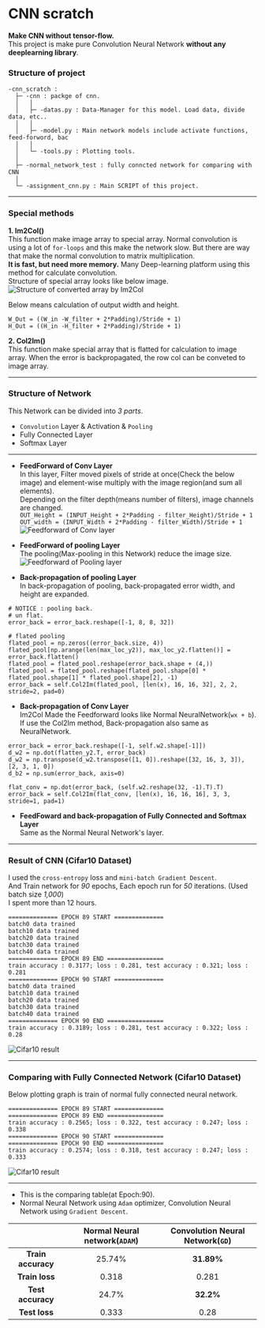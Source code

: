 <h1>CNN scratch</h1>

**Make CNN without tensor-flow.**  
This project is make pure Convolution Neural Network **without any deeplearning library**.  


<h3>Structure of project</h3>  

~~~  
-cnn_scratch : 
  ├─ -cnn : packge of cnn.
  │   │
  │   ├─ -datas.py : Data-Manager for this model. Load data, divide data, etc..
  │   │
  │   ├─ -model.py : Main network models include activate functions, feed-forword, bac
  │   │
  │   └─ -tools.py : Plotting tools.
  │
  ├─ -normal_network_test : fully conncted network for comparing with CNN
  │
  └─ -assignment_cnn.py : Main SCRIPT of this project.
~~~
  
---  

<h3>Special methods</h3>

**1. Im2Col()**  
This function make image array to special array. Normal convolution is using a lot of `for-loops` and this make the network slow.
But there are way that make the normal convolution to matrix multiplication.  
**It is fast, but need more memory.** Many Deep-learning platform using this method for calculate convolution.     
Structure of special array looks like below image.  
![Structure of converted array by Im2Col](images/im2col_hand.png)  
  
Below means calculation of output width and height.
~~~
W_Out = ((W_in -W_filter + 2*Padding)/Stride + 1)
H_Out = ((H_in -H_filter + 2*Padding)/Stride + 1)
~~~  

**2. Col2Im()**  
This function make special array that is flatted for calculation to image array. When the error is backpropagated, the row col can be conveted to image array.  

  
---  

<h3>Structure of Network</h3>  

This Network can be divided into *3 parts*.  
* `Convolution` Layer & Activation & `Pooling`
* Fully Connected Layer 
* Softmax Layer  

  
---


* **FeedForward of Conv Layer**  
In this layer, Filter moved pixels of stride at once(Check the below image) and element-wise multiply with the image region(and sum all elements).  
Depending on the filter depth(means number of filters), image channels are changed.  
`OUT_Height = (INPUT_Height + 2*Padding - filter_Height)/Stride + 1`  
`OUT_width = (INPUT_Width + 2*Padding - filter_Width)/Stride + 1`  
![Feedforward of Conv layer](images/im2col_cnn_hand.png)    

* **FeedForward of pooling Layer**   
The pooling(Max-pooling in this Network) reduce the image size.  
![Feedforward of Pooling layer](./images/pooling_hand.png)  

* **Back-propagation of pooling Layer**   
In back-propagation of pooling, back-propagated error width, and height are expanded.  
~~~
# NOTICE : pooling back.
# un flat.
error_back = error_back.reshape([-1, 8, 8, 32])

# flated pooling
flated_pool = np.zeros((error_back.size, 4))
flated_pool[np.arange(len(max_loc_y2)), max_loc_y2.flatten()] = error_back.flatten()
flated_pool = flated_pool.reshape(error_back.shape + (4,))
flated_pool = flated_pool.reshape(flated_pool.shape[0] * flated_pool.shape[1] * flated_pool.shape[2], -1)
error_back = self.Col2Im(flated_pool, [len(x), 16, 16, 32], 2, 2, stride=2, pad=0)
~~~   

* **Back-propagation of Conv Layer**   
Im2Col Made the Feedforward looks like Normal NeuralNetwork(`wx + b`).  
If use the Col2Im method, Back-propagation also same as NeuralNetwork.  
~~~
error_back = error_back.reshape([-1, self.w2.shape[-1]])
d_w2 = np.dot(flatten_y2.T, error_back)
d_w2 = np.transpose(d_w2.transpose([1, 0]).reshape([32, 16, 3, 3]), [2, 3, 1, 0])
d_b2 = np.sum(error_back, axis=0)

flat_conv = np.dot(error_back, (self.w2.reshape(32, -1).T).T)
error_back = self.Col2Im(flat_conv, [len(x), 16, 16, 16], 3, 3, stride=1, pad=1)
~~~  
  
* **FeedFoward and back-propagation of Fully Connected and Softmax Layer**  
Same as the Normal Neural Network's layer.  

  
---  

<h3>Result of CNN  
(Cifar10 Dataset)</h3>  

I used the `cross-entropy` loss and `mini-batch Gradient Descent`.  
And Train network for *90* epochs, Each epoch run for *50* iterations. (Used batch size *1,000*)  
I spent more than 12 hours.  

~~~
============== EPOCH 89 START ==============
batch0 data trained
batch10 data trained
batch20 data trained
batch30 data trained
batch40 data trained
============== EPOCH 89 END ================
train accuracy : 0.3177; loss : 0.281, test accuracy : 0.321; loss : 0.281
============== EPOCH 90 START ==============
batch0 data trained
batch10 data trained
batch20 data trained
batch30 data trained
batch40 data trained
============== EPOCH 90 END ================
train accuracy : 0.3189; loss : 0.281, test accuracy : 0.322; loss : 0.28
~~~
![Cifar10 result](./images/result_epoch.png)  
 
 
 ---  
 
 <h3>Comparing with Fully Connected Network  
 (Cifar10 Dataset)</h3>  
 Below plotting graph is train of normal fully connected neural network.  
 
 ~~~
 ============== EPOCH 89 START ==============
============== EPOCH 89 END ================
train accuracy : 0.2565; loss : 0.322, test accuracy : 0.247; loss : 0.338
============== EPOCH 90 START ==============
============== EPOCH 90 END ================
train accuracy : 0.2574; loss : 0.318, test accuracy : 0.247; loss : 0.333
 ~~~
 ![Cifar10 result](./images/result_NN.png)  
  
---  

- This is the comparing table(at Epoch:90).  
- Normal Neural Network using `Adam` optimizer, Convolution Neural Network using `Gradient Descent`.

|                         | Normal Neural network(`ADAM`) | Convolution Neural Network(`GD`)|
|:-----------------------:|:---------------------:|:-------------------------:|
|   **Train accuracy**    |        25.74%         |         **31.89%**        |        
|     **Train loss**      |          0.318        |              0.281        |      
|   **Test accuracy**     |           24.7%       |          **32.2%**        |        
|      **Test loss**      |         0.333         |               0.28        |  
 